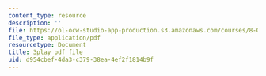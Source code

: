 ```yaml
---
content_type: resource
description: ''
file: https://ol-ocw-studio-app-production.s3.amazonaws.com/courses/8-01sc-classical-mechanics-fall-2016/d954cbef4da3c37938ea4ef2f1814b9f_cMu0hsvgkGk.pdf
file_type: application/pdf
resourcetype: Document
title: 3play pdf file
uid: d954cbef-4da3-c379-38ea-4ef2f1814b9f
---
```

